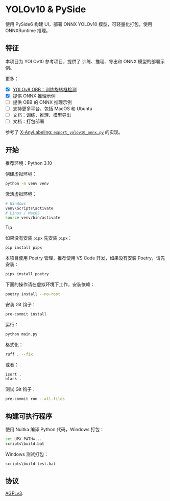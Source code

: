 # YOLOv10 & PySide

使用 PySide6 构建 UI，部署 ONNX YOLOv10 模型，可轻量化打包，使用 ONNXRuntime 推理。

## 特征

本项目为 YOLOv10 参考项目，提供了 训练、推理、导出和 ONNX 模型的部署示例。

更多：

- [x] [YOLOv8 OBB：训练旋转框检测](./notebook/obb.ipynb)
- [x] 提供 ONNX 推理示例
- [ ] 提供 OBB 的 ONNX 推理示例
- [ ] 支持更多平台，包括 MacOS 和 Ubuntu
- [ ] 文档：训练、推理、模型导出
- [ ] 文档：打包部署

参考了 [X-AnyLabeling: `export_yolov10_onnx.py`](https://github.com/CVHub520/X-AnyLabeling/blob/main/tools/export_yolov10_onnx.py) 的实现。

## 开始

推荐环境：Python 3.10

创建虚拟环境：

```bash
python -m venv venv
```

激活虚拟环境：

```bash
# Windows
venv\Scripts\activate
# Linux / MacOS
source venv/bin/activate
```

> [!TIP]
> 如果没有安装 `pipx` 先安装 `pipx`：
>
> ```bash
> pip install pipx
> ```
>
> 本项目使用 Poetry 管理，推荐使用 VS Code 开发，如果没有安装 Poetry，请先安装：
>
> ```bash
> pipx install poetry
> ```

下面的操作请在虚拟环境下工作，安装依赖：

```bash
poetry install --no-root
```

安装 Git 钩子：

```bash
pre-commit install
```

运行：

```bash
python main.py
```

格式化：

```bash
ruff . --fix
```

或者：

```bash
isort .
black .
```

测试 Git 钩子：

```bash
pre-commit run --all-files
```

## 构建可执行程序

使用 Nuitka 编译 Python 代码，Windows 打包：

```bash
set UPX_PATH=...
scripts\build.bat
```

Windows 测试打包：

```bash
scripts\build-test.bat
```

## 协议

[AGPLv3](./LICENSE).
